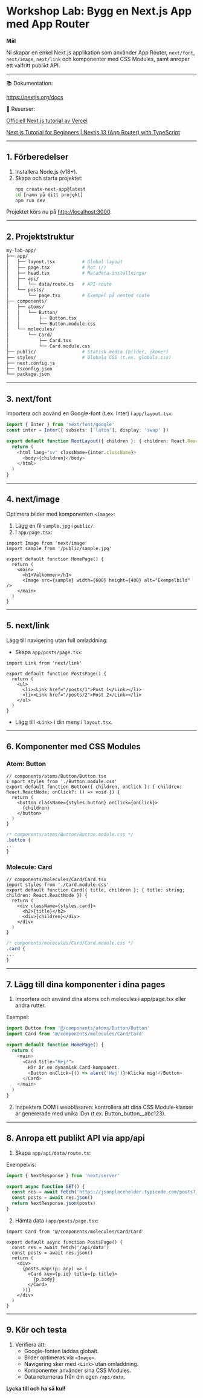 # Workshop Lab: Bygg en Next.js App med App Router

**Mål**

Ni skapar en enkel Next.js applikation som använder App Router, `next/font`, `next/image`, `next/link` och komponenter med CSS Modules, samt anropar ett valfritt publikt API.

---

:books: Dokumentation:

<https://nextjs.org/docs>

:pencil: Resurser:


[Officiell Next.js tutorial av Vercel](https://nextjs.org/learn)


[Next js Tutorial for Beginners | Nextjs 13 (App Router) with TypeScript](https://www.youtube.com/watch?v=ZVnjOPwW4ZA)

---

## 1. Förberedelser

1. Installera Node.js (v18+).
2. Skapa och starta projektet:
   ```bash
   npx create-next-app@latest
   cd [namn på ditt projekt]
   npm run dev
   ```

Projektet körs nu på <http://localhost:3000>.

---

## 2. Projektstruktur

```bash
my-lab-app/
├── app/
│   ├── layout.tsx          # Global layout
│   ├── page.tsx            # Rot (/)
│   ├── head.tsx            # Metadata-inställningar
│   ├── api/
│   │   └── data/route.ts   # API-route
│   └── posts/
│       └── page.tsx        # Exempel på nested route
├── components/
│   ├── atoms/
│   │   └── Button/
│   │       ├── Button.tsx
│   │       └── Button.module.css
│   └── molecules/
│       └── Card/
│           ├── Card.tsx
│           └── Card.module.css
├── public/                 # Statisk media (bilder, ikoner)
├── styles/                 # Globala CSS (t.ex. globals.css)
├── next.config.js
├── tsconfig.json
└── package.json
```

---

## 3. next/font

Importera och använd en Google-font (t.ex. Inter) i `app/layout.tsx`:

```ts
import { Inter } from 'next/font/google'
const inter = Inter({ subsets: ['latin'], display: 'swap' })

export default function RootLayout({ children }: { children: React.ReactNode }) {
  return (
    <html lang="sv" className={inter.className}>
      <body>{children}</body>
    </html>
  )
}
```

---

## 4. next/image

Optimera bilder med komponenten `<Image>`:

1. Lägg en fil `sample.jpg` i `public/`.
2. I `app/page.tsx`:

```tsx
import Image from 'next/image'
import sample from '/public/sample.jpg'

export default function HomePage() {
  return (
    <main>
      <h1>Välkommen</h1>
      <Image src={sample} width={600} height={400} alt="Exempelbild" />
    </main>
  )
}
```

---

## 5. next/link

Lägg till navigering utan full omladdning:

- Skapa `app/posts/page.tsx`:

```tsx
import Link from 'next/link'

export default function PostsPage() {
  return (
    <ul>
      <li><Link href="/posts/1">Post 1</Link></li>
      <li><Link href="/posts/2">Post 2</Link></li>
    </ul>
  )
}
```

- Lägg till `<Link>` i din meny i `layout.tsx`.

---

## 6. Komponenter med CSS Modules

### Atom: Button

```tsx
// components/atoms/Button/Button.tsx
i mport styles from './Button.module.css'
export default function Button({ children, onClick }: { children: React.ReactNode; onClick?: () => void }) {
  return (
    <button className={styles.button} onClick={onClick}>
      {children}
    </button>
  )
}
```

```css
/* components/atoms/Button/Button.module.css */
.button {
...
}
```

### Molecule: Card

```tsx
// components/molecules/Card/Card.tsx
import styles from './Card.module.css'
export default function Card({ title, children }: { title: string; children: React.ReactNode }) {
  return (
    <div className={styles.card}>
      <h2>{title}</h2>
      <div>{children}</div>
    </div>
  )
}
```

```css
/* components/molecules/Card/Card.module.css */
.card {
...
}
```
---
## 7. Lägg till dina komponenter i dina pages

1. Importera och använd dina atoms och molecules i app/page.tsx eller andra rutter.

Exempel:
```ts
import Button from '@/components/atoms/Button/Button'
import Card from '@/components/molecules/Card/Card'

export default function HomePage() {
  return (
    <main>
      <Card title="Hej!">
        Här är en dynamisk Card-komponent.
        <Button onClick={() => alert('Hej')}>Klicka mig!</Button>
      </Card>
    </main>
  )
}
```

2. Inspektera DOM i webbläsaren: kontrollera att dina CSS Module‐klasser är genererade med unika ID:n (t.ex. Button_button__abc123).
   
---

## 8. Anropa ett publikt API via app/api

1. Skapa `app/api/data/route.ts`:

Exempelvis:

```ts
import { NextResponse } from 'next/server'

export async function GET() {
  const res = await fetch('https://jsonplaceholder.typicode.com/posts?_limit=5')
  const posts = await res.json()
  return NextResponse.json(posts)
}
```

2. Hämta data i `app/posts/page.tsx`:

```tsx
import Card from '@/components/molecules/Card/Card'

export default async function PostsPage() {
  const res = await fetch('/api/data')
  const posts = await res.json()
  return (
    <div>
      {posts.map((p: any) => (
        <Card key={p.id} title={p.title}>
          {p.body}
        </Card>
      ))}
    </div>
  )
}
```

---

## 9. Kör och testa

1. Verifiera att:
   - Google-fonten laddas globalt.
   - Bilder optimeras via `<Image>`.
   - Navigering sker med `<Link>` utan omladdning.
   - Komponenter använder sina CSS Modules.
   - Data returneras från din egen `/api/data`.

**Lycka till och ha så kul!**

